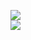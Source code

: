 [![](https://img.shields.io/badge/Made%20With-Github%20Spray-lightgrey.svg?style=for-the-badge&logo=github)](https://github.com/Annihil/github-spray#6326)  
[![](https://i.imgur.com/2DrTn0Z.gif)](https://github.com/Annihil/github-spray)